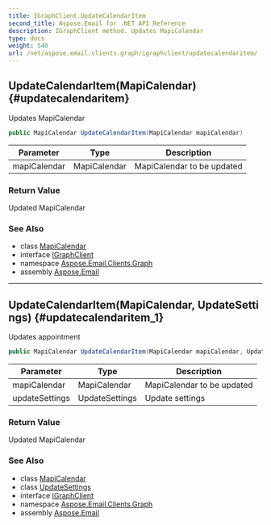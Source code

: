 ```yaml
---
title: IGraphClient.UpdateCalendarItem
second_title: Aspose.Email for .NET API Reference
description: IGraphClient method. Updates MapiCalendar
type: docs
weight: 540
url: /net/aspose.email.clients.graph/igraphclient/updatecalendaritem/
---
```

## UpdateCalendarItem(MapiCalendar) {#updatecalendaritem}

Updates MapiCalendar

```csharp
public MapiCalendar UpdateCalendarItem(MapiCalendar mapiCalendar)
```

| Parameter | Type | Description |
| --- | --- | --- |
| mapiCalendar | MapiCalendar | MapiCalendar to be updated |

### Return Value

Updated MapiCalendar

### See Also

* class [MapiCalendar](../../../aspose.email.mapi/mapicalendar/)
* interface [IGraphClient](../)
* namespace [Aspose.Email.Clients.Graph](../../igraphclient/)
* assembly [Aspose.Email](../../../)

---

## UpdateCalendarItem(MapiCalendar, UpdateSettings) {#updatecalendaritem_1}

Updates appointment

```csharp
public MapiCalendar UpdateCalendarItem(MapiCalendar mapiCalendar, UpdateSettings updateSettings)
```

| Parameter | Type | Description |
| --- | --- | --- |
| mapiCalendar | MapiCalendar | MapiCalendar to be updated |
| updateSettings | UpdateSettings | Update settings |

### Return Value

Updated MapiCalendar

### See Also

* class [MapiCalendar](../../../aspose.email.mapi/mapicalendar/)
* class [UpdateSettings](../../updatesettings/)
* interface [IGraphClient](../)
* namespace [Aspose.Email.Clients.Graph](../../igraphclient/)
* assembly [Aspose.Email](../../../)


